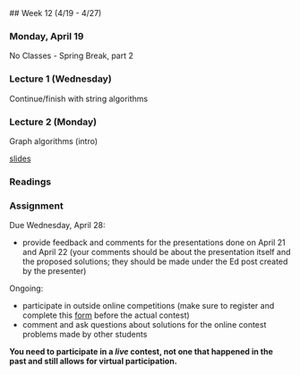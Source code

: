 <div class="week">

<div class="week_heading" markdown="1">
## Week 12 (4/19 - 4/27)
</div>

<div class="column_materials"  markdown="1">

### Monday, April 19

No Classes - Spring Break, part 2

### Lecture 1 (Wednesday)

Continue/finish with string algorithms


### Lecture 2 (Monday)

Graph algorithms (intro)

[slides](slides/13-graphs_1.html)


### Readings




</div>

<div class="column_assign"  markdown="1">


### Assignment

Due Wednesday, April 28:
- provide feedback and comments for the presentations done on April 21 and April 22
(your comments should be about the presentation itself and the proposed solutions;
they should be made under the Ed post created by the presenter)


Ongoing:
- participate in outside online competitions (make sure to register and complete
this [form](https://forms.gle/h4Lb5faESmUsUybE8) before the actual contest)
- comment and ask questions about solutions for the online contest problems made by other students

__You need to participate in a _live_ contest, not one that happened in the past and still allows for virtual participation.__


</div>
</div>
